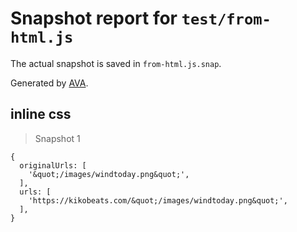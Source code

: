 # Snapshot report for `test/from-html.js`

The actual snapshot is saved in `from-html.js.snap`.

Generated by [AVA](https://ava.li).

## inline css

> Snapshot 1

    {
      originalUrls: [
        '&quot;/images/windtoday.png&quot;',
      ],
      urls: [
        'https://kikobeats.com/&quot;/images/windtoday.png&quot;',
      ],
    }
